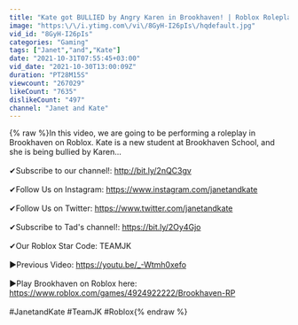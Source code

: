 ```yaml
---
title: "Kate got BULLIED by Angry Karen in Brookhaven! | Roblox Roleplay"
image: "https:\/\/i.ytimg.com\/vi\/8GyH-I26pIs\/hqdefault.jpg"
vid_id: "8GyH-I26pIs"
categories: "Gaming"
tags: ["Janet","and","Kate"]
date: "2021-10-31T07:55:45+03:00"
vid_date: "2021-10-30T13:00:09Z"
duration: "PT28M15S"
viewcount: "267029"
likeCount: "7635"
dislikeCount: "497"
channel: "Janet and Kate"
---
```

{% raw %}In this video, we are going to be performing a roleplay in Brookhaven on Roblox. Kate is a new student at Brookhaven School, and she is being bullied by Karen...<br /><br />✔Subscribe to our channel!: <a rel="nofollow" target="blank" href="http://bit.ly/2nQC3gv">http://bit.ly/2nQC3gv</a><br /><br />✔Follow Us on Instagram: <a rel="nofollow" target="blank" href="https://www.instagram.com/janetandkate">https://www.instagram.com/janetandkate</a><br /><br />✔Follow Us on Twitter: <a rel="nofollow" target="blank" href="https://www.twitter.com/janetandkate">https://www.twitter.com/janetandkate</a><br /><br />✔Subscribe to Tad's channel!: <a rel="nofollow" target="blank" href="https://bit.ly/2Oy4Gjo">https://bit.ly/2Oy4Gjo</a><br /><br />✔Our Roblox Star Code: TEAMJK<br /><br />►Previous Video: <a rel="nofollow" target="blank" href="https://youtu.be/_-Wtmh0xefo">https://youtu.be/_-Wtmh0xefo</a><br /><br />►Play Brookhaven on Roblox here: <a rel="nofollow" target="blank" href="https://www.roblox.com/games/4924922222/Brookhaven-RP">https://www.roblox.com/games/4924922222/Brookhaven-RP</a><br /><br />#JanetandKate #TeamJK #Roblox{% endraw %}
